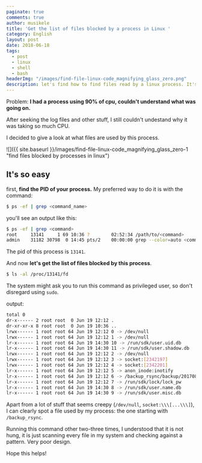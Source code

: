 ```yaml
---
paginate: true
comments: true
author: musikele
title: 'Get the list of files blocked by a process in Linux '
category: English
layout: post
date: 2018-06-18
tags:
  - post
  - linux
  - shell
  - bash
headerImg: "/images/find-file-linux-code_magnifying_glass_zero.png"
description: let's find how to find files read by a linux process. It's super easy!
---
```

Problem: **I had a process using 90% of cpu, couldn't understand what was going on.**

After seeking the log files and other stuff, I still couldn't undestand why it was taking so much CPU.

I decided to give a look at what files are used by this process.

![]({{ site.baseurl }}/images/find-file-linux-code_magnifying_glass_zero-1 "find files blocked by processes in linux")

## It's so easy

first, **find the PID of your process.** My preferred way to do it is with the command:

```bash
$ ps -ef | grep <command_name>
```

you'll see an output like this:

```bash
$ ps -ef | grep <command>
root     13141     1 69 10:36 ?        02:52:34 /path/to/<command>
admin    31182 30798  0 14:45 pts/2    00:00:00 grep --color=auto <command>
```

The pid of this process is `13141`.

And now **let's get the list of files blocked by this process**.

```bash
$ ls -al /proc/13141/fd 
```

The system might ask you to run this command as privileged user, so don't disregard using `sudo`.

output:

```bash
total 0
dr-x------ 2 root root  0 Jun 19 12:12 .
dr-xr-xr-x 8 root root  0 Jun 19 10:36 ..
lrwx------ 1 root root 64 Jun 19 12:12 0 -> /dev/null
lrwx------ 1 root root 64 Jun 19 12:12 1 -> /dev/null
lr-x------ 1 root root 64 Jun 19 14:30 10 -> /run/sdk/user.uid.db
lr-x------ 1 root root 64 Jun 19 14:30 11 -> /run/sdk/user.shadow.db
lrwx------ 1 root root 64 Jun 19 12:12 2 -> /dev/null
lrwx------ 1 root root 64 Jun 19 12:12 3 -> socket:[2342197]
lrwx------ 1 root root 64 Jun 19 12:12 4 -> socket:[2342201]
lr-x------ 1 root root 64 Jun 19 12:12 5 -> anon_inode:inotify
lr-x------ 1 root root 64 Jun 19 12:12 6 -> /backup_rsync/backup/20170825-1225/lib/azure-cli/lib/python2.7/site-packages/azure/mgmt/network/v2017_03_01/models
lr-x------ 1 root root 64 Jun 19 12:12 7 -> /run/sdk/lock/lock_pw
lr-x------ 1 root root 64 Jun 19 14:30 8 -> /run/sdk/user.name.db
lr-x------ 1 root root 64 Jun 19 14:30 9 -> /run/sdk/user.misc.db
```

Apart from a lot of stuff that seems creepy (`/dev/null`, `socket:\\\[...\\\]`), I can clearly spot a file used by my process: the one starting with `/backup_rsync`.

Running this command other two-three times, I understood that it is not hung, it is just scanning every file in my system and checking against a pattern. Very poor design.

Hope this helps!